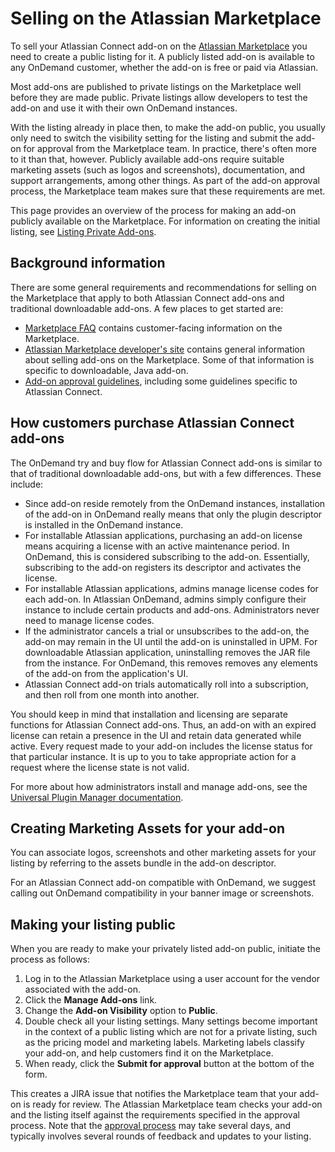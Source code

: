 # Selling on the Atlassian Marketplace

To sell your Atlassian Connect add-on on the [Atlassian Marketplace](https://marketplace.atlassian.com/) you need to create a public listing for it. A publicly listed add-on is available to any OnDemand customer, whether the add-on is free or paid via Atlassian.

Most add-ons are published to private listings on the Marketplace well before they are made public. Private listings allow developers to test the add-on and use it with their own OnDemand instances.

With the listing already in place then, to make the add-on public, you usually only need to switch the visibility setting for the listing and submit the add-on for approval from the Marketplace team. In practice, there's often more to it than that, however. Publicly available add-ons require suitable marketing assets (such as logos and screenshots), documentation, and support arrangements, among other things. As part of the add-on approval process, the Marketplace team makes sure that these requirements are met.

This page provides an overview of the process for making an add-on publicly available on the Marketplace. For information on creating the initial listing, see [Listing Private Add-ons](./private-listings.html).

## Background information
There are some general requirements and recommendations for selling on the Marketplace that apply to both Atlassian Connect add-ons and traditional downloadable add-ons. A few places to get started are:

- [Marketplace FAQ](https://www.atlassian.com/licensing/marketplace) contains customer-facing information on the Marketplace.
- [Atlassian Marketplace developer's site](https://www.atlassian.com/licensing/marketplace) contains general information about selling add-ons on the Marketplace. Some of that information is specific to downloadable, Java add-on.  
- [Add-on approval guidelines](https://developer.atlassian.com/display/MARKET/Add-on+approval+guidelines#Add-onapprovalguidelines-CriteriaforAtlassianConnectadd-ons), including some guidelines specific to Atlassian Connect.  

## How customers purchase Atlassian Connect add-ons
The OnDemand try and buy flow for Atlassian Connect add-ons is similar to that of traditional downloadable add-ons, but with a few differences. These include:

- Since add-on reside remotely from the OnDemand instances, installation of the add-on in OnDemand really means that only the plugin descriptor is installed in the OnDemand instance.
- For installable Atlassian applications, purchasing an add-on license means acquiring a license with an active maintenance period. In OnDemand, this is considered subscribing to the add-on. Essentially, subscribing to the add-on registers its descriptor and activates the license.
- For installable Atlassian applications, admins manage license codes for each add-on. In Atlassian OnDemand, admins simply configure their instance to include certain products and add-ons. Administrators never need to manage license codes.
- If the administrator cancels a trial or unsubscribes to the add-on, the add-on may remain in the UI until the add-on is uninstalled in UPM. For downloadable Atlassian application, uninstalling removes the JAR file from the instance. For OnDemand, this removes removes any elements of the add-on from the application's UI.
- Atlassian Connect add-on trials automatically roll into a subscription, and then roll from one month into another.

You should keep in mind that installation and licensing are separate functions for Atlassian Connect add-ons. Thus, an add-on with an expired license can retain a presence in the UI and retain data generated while active. Every request made to your add-on includes the license status for that particular instance. It is up to you to take appropriate action for a request where the license state is not valid.

For more about how administrators install and manage add-ons, see the [Universal Plugin Manager documentation](https://confluence.atlassian.com/display/UPM/About+the+Universal+Plugin+Manager).

## Creating Marketing Assets for your add-on
You can associate logos, screenshots and other marketing assets for your listing by referring to the assets bundle in the add-on descriptor.

For an Atlassian Connect add-on compatible with OnDemand, we suggest calling out OnDemand compatibility in your banner image or screenshots.

## Making your listing public
When you are ready to make your privately listed add-on public, initiate the process as follows:

1. Log in to the Atlassian Marketplace using a user account for the vendor associated with the add-on.
2. Click the **Manage Add-ons** link. 
3. Change the **Add-on Visibility** option to **Public**. 
4. Double check all your listing settings. Many settings become important in the context of a public listing which are not for a private listing, such as the pricing model and marketing labels. Marketing labels classify your add-on, and help customers find it on the Marketplace.  
5. When ready, click the **Submit for approval** button at the bottom of the form.

This creates a JIRA issue that notifies the Marketplace team that your add-on is ready for review. The Atlassian Marketplace team checks your add-on and the listing itself against the requirements specified in the approval process. Note that the [approval process](https://developer.atlassian.com/display/MARKET/Add-on+approval+guidelines#Add-onapprovalguidelines-CriteriaforAtlassianConnectadd-ons) may take several days, and typically involves several rounds of feedback and updates to your listing.